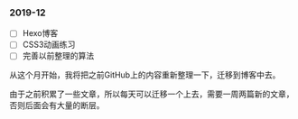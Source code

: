 ### 2019-12

 - [ ] Hexo博客
 - [ ] CSS3动画练习
 - [ ] 完善以前整理的算法

从这个月开始，我将把之前GitHub上的内容重新整理一下，迁移到博客中去。

由于之前积累了一些文章，所以每天可以迁移一个上去，需要一周两篇新的文章，否则后面会有大量的断层。